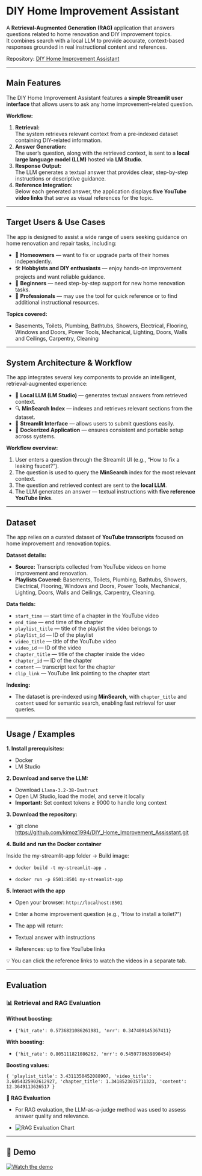 # DIY Home Improvement Assistant

A **Retrieval-Augmented Generation (RAG)** application that answers questions related to home renovation and DIY improvement topics.  
It combines search with a local LLM to provide accurate, context-based responses grounded in real instructional content and references.

Repository: [DIY Home Improvement Assistant](https://github.com/kimoz1994/DIY_Home_Improvement_Assisstant/tree/main)

---

## Main Features

The DIY Home Improvement Assistant features a **simple Streamlit user interface** that allows users to ask any home improvement–related question.  

**Workflow:**
1. **Retrieval:**  
   The system retrieves relevant context from a pre-indexed dataset containing DIY-related information.
2. **Answer Generation:**  
   The user’s question, along with the retrieved context, is sent to a **local large language model (LLM)** hosted via **LM Studio**.
3. **Response Output:**  
   The LLM generates a textual answer that provides clear, step-by-step instructions or descriptive guidance.
4. **Reference Integration:**  
   Below each generated answer, the application displays **five YouTube video links** that serve as visual references for the topic.

---

## Target Users & Use Cases

The app is designed to assist a wide range of users seeking guidance on home renovation and repair tasks, including:

- 🏡 **Homeowners** — want to fix or upgrade parts of their homes independently.  
- 🛠️ **Hobbyists and DIY enthusiasts** — enjoy hands-on improvement projects and want reliable guidance.  
- 🧰 **Beginners** — need step-by-step support for new home renovation tasks.  
- 👷 **Professionals** — may use the tool for quick reference or to find additional instructional resources.

**Topics covered:**  
- Basements, Toilets, Plumbing, Bathtubs, Showers, Electrical, Flooring, Windows and Doors, Power Tools, Mechanical, Lighting, Doors, Walls and Ceilings, Carpentry, Cleaning

---

## System Architecture & Workflow

The app integrates several key components to provide an intelligent, retrieval-augmented experience:

- 🧠 **Local LLM (LM Studio)** — generates textual answers from retrieved context.  
- 🔍 **MinSearch Index** — indexes and retrieves relevant sections from the dataset.  
- 💬 **Streamlit Interface** — allows users to submit questions easily.  
- 🐳 **Dockerized Application** — ensures consistent and portable setup across systems.

**Workflow overview:**
1. User enters a question through the Streamlit UI (e.g., “How to fix a leaking faucet?”).  
2. The question is used to query the **MinSearch** index for the most relevant context.  
3. The question and retrieved context are sent to the **local LLM**.  
4. The LLM generates an answer — textual instructions with **five reference YouTube links**.

---

## Dataset

The app relies on a curated dataset of **YouTube transcripts** focused on home improvement and renovation topics.

**Dataset details:**
- **Source:** Transcripts collected from YouTube videos on home improvement and renovation.  
- **Playlists Covered:** Basements, Toilets, Plumbing, Bathtubs, Showers, Electrical, Flooring, Windows and Doors, Power Tools, Mechanical, Lighting, Doors, Walls and Ceilings, Carpentry, Cleaning.  

**Data fields:**
- `start_time` — start time of a chapter in the YouTube video  
- `end_time` — end time of the chapter  
- `playlist_title` — title of the playlist the video belongs to  
- `playlist_id` — ID of the playlist  
- `video_title` — title of the YouTube video  
- `video_id` — ID of the video  
- `chapter_title` — title of the chapter inside the video  
- `chapter_id` — ID of the chapter  
- `content` — transcript text for the chapter  
- `clip_link` — YouTube link pointing to the chapter start  

**Indexing:**  
- The dataset is pre-indexed using **MinSearch**, with `chapter_title` and `content` used for semantic search, enabling fast retrieval for user queries.

---

## Usage / Examples

**1. Install prerequisites:**  
- Docker  
- LM Studio

**2. Download and serve the LLM:**  
- Download `Llama-3.2-3B-Instruct`  
- Open LM Studio, load the model, and serve it locally  
- **Important:** Set context tokens ≥ 9000 to handle long context  

**3. Download the repository:**

- `git clone https://github.com/kimoz1994/DIY_Home_Improvement_Assisstant.git

**4. Build and run the Docker container**

Inside the my-streamlit-app folder -> Build image:

- `docker build -t my-streamlit-app .`

- `docker run -p 8501:8501 my-streamlit-app`

**5. Interact with the app**

- Open your browser: `http://localhost:8501`

- Enter a home improvement question (e.g., “How to install a toilet?”)


- The app will return:

- Textual answer with instructions

- References: up to five YouTube links

💡 You can click the reference links to watch the videos in a separate tab.


---

## Evaluation

### 📊 Retrieval and RAG Evaluation

**Without boosting:**
- `{'hit_rate': 0.5736821086261981, 'mrr': 0.347409145367411}`

**With boosting:**

- `{'hit_rate': 0.805111821086262, 'mrr': 0.5459778639890454}`

**Boosting values:**

`{
  'playlist_title': 3.4311350452088907,
  'video_title': 3.6054325902612927,
  'chapter_title': 1.3418523035711323,
  'content': 12.3649113626517
}`


**🧠 RAG Evaluation**

- For RAG evaluation, the LLM-as-a-judge method was used to assess answer quality and relevance.

- ![RAG Evaluation Chart](https://github.com/kimoz1994/DIY_Home_Improvement_Assisstant/blob/main/rag_evaluation/histogram.png?raw=true)


---

## 🎥 Demo


[![Watch the demo](https://raw.githubusercontent.com/kimoz1994/DIY_Home_Improvement_Assisstant/main/rag_evaluation/histogram.png)](https://github.com/kimoz1994/DIY_Home_Improvement_Assisstant/raw/main/Demo.mp4)


